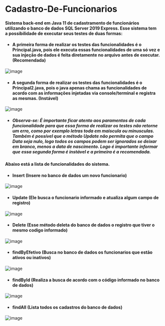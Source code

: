 # Cadastro-De-Funcionarios

#### Sistema back-end em Java 11 de cadastramento de funcionários utilizando o banco de dados SQL Server 2019 Express. Esse sistema tem a possibilidade de executar seus testes de duas formas:

* #### A primeira forma de realizar os testes das funcionalidades é o Principal.java, pois ele executa essas funcionalidades de uma só vez e sua injeção de dados é feita diretamente no arquivo antes de executar. (Recomendada)

![image](https://user-images.githubusercontent.com/58401882/184639864-717de29a-2a3e-4063-9662-08df91054465.png)

* #### A segunda forma de realizar os testes das funcionalidades é o Principal2.java, pois o java apenas chama as funcionalidades de acordo com as informações injetadas via console/terminal e registra as mesmas. (Instável)

![image](https://user-images.githubusercontent.com/58401882/184641268-75f76c98-60cb-4972-a0fb-6337e595c7d5.png)

* ##### Observa-se: É importante ficar atento aos paramentos de cada funcionalidade para que essa forma de realizar os testes não retorne um erro, como por exemplo letras toda em maiscula ou minusculas. Também é possível que o método Update não permita que o campo Data seja nulo, logo todos os campos podem ser ignorados se deixar em branco, menos a data de nascimento. Logo é importante informar que essa segunda forma é instável e a primeira é a recomendada.

#### Abaixo está a lista de funcionalidades do sistema.

* #### Insert (Insere no banco de dados um novo funcionario)

![image](https://user-images.githubusercontent.com/58401882/184645486-94e7af3d-462f-4a87-8cd4-351c905aad26.png)

* #### Update (Ele busca o funcionario informado e atualiza algum campo de registro)

![image](https://user-images.githubusercontent.com/58401882/184646173-0280b61d-0bbd-46c2-a303-9987f75ebf36.png)

* #### Delete (Esse método deleta do banco de dados o registro que tiver o mesmo codigo informado)

![image](https://user-images.githubusercontent.com/58401882/184647016-a5235fc7-773a-4059-9abf-8b83973717d1.png)

* #### findByEfetivo (Busca no banco de dados os funcionarios que estão ativos ou inativos)

![image](https://user-images.githubusercontent.com/58401882/184647562-d61f11f3-3340-4ac5-a2dc-c1acea67fd02.png)

* #### findById (Realiza a busca de acordo com o código informado no banco de dados)

![image](https://user-images.githubusercontent.com/58401882/184648093-b0069c69-0ac6-4535-bfc5-494dd39fb7cf.png)

* #### findAll (Lista todos os cadastros do banco de dados)

![image](https://user-images.githubusercontent.com/58401882/184648598-bce8afa2-d57a-49b1-83dc-0447d36c6b57.png)
